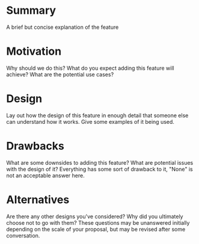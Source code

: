 # Summary
A brief but concise explanation of the feature

# Motivation
Why should we do this? What do you expect adding this feature will achieve? What are the potential use cases?

# Design
Lay out how the design of this feature in enough detail that someone else can understand how it works. Give some examples of it being used.

# Drawbacks
What are some downsides to adding this feature? What are potential issues with the design of it? Everything has some sort of drawback to it, "None" is not an acceptable answer here.

# Alternatives
Are there any other designs you've considered? Why did you ultimately choose not to go with them? These questions may be unanswered initially depending on the scale of your proposal, but may be revised after some conversation.
